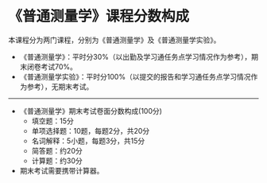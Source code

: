 # 《普通测量学》课程分数构成
本课程分为两门课程，分别为《普通测量学》及《普通测量学实验》。
- 《普通测量学》：平时分30%（以出勤及学习通任务点学习情况作为参考），期末闭卷考试70%。
- 《普通测量学实验》：平时分100%（以提交的报告和学习通任务点学习情况作为参考），无期末考试。
---
- 《普通测量学》期末考试卷面分数构成(100分)
  - 填空题：15分
  - 单项选择题：10题，每题2分，共20分
  - 名词解释：5小题，每题3分，共15分
  - 简答题：约20分
  - 计算题：约30分
- 期末考试需要携带计算器。